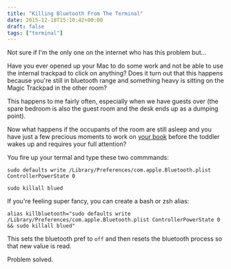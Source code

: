 ```yaml
---
title: "Killing Bluetooth From The Terminal"
date: 2015-12-18T15:10:42+00:00
draft: false
tags: ["terminal"]
---
```


Not sure if I'm the only one on the internet who has this problem but…

Have you ever opened up your Mac to do some work and not be able to use the internal trackpad to click on anything? Does it turn out that this happens because you're still in bluetooth range and something heavy is sitting on the Magic Trackpad in the other room?

This happens to me fairly often, especially when we have guests over (the spare bedroom is also the guest room and the desk ends up as a dumping point).

Now what happens if the occupants of the room are still asleep and you have just a few precious moments to work on [your book](https://www.packtpub.com/application-development/xcode-7-essentials-second-edition) before the toddler wakes up and requires your full attention?

You fire up your termal and type these two commmands:

```
sudo defaults write /Library/Preferences/com.apple.Bluetooth.plist ControllerPowerState 0

sudo killall blued
```

If you're feeling super fancy, you can create a bash or zsh alias:

```
alias killbluetooth="sudo defaults write /Library/Preferences/com.apple.Bluetooth.plist ControllerPowerState 0 && sudo killall blued"
```

This sets the bluetooth pref to `off` and then resets the bluetooth process so that new value is read.

Problem solved.